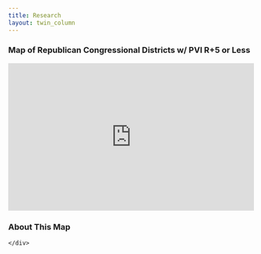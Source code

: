 ```yaml
---
title: Research
layout: twin_column
---
```


<div class="row">
    <div class="col-md-8">
      <h3>Map of Republican Congressional Districts w/ PVI R+5 or Less</h3>
      <iframe width="500" height="300" scrolling="no" frameborder="no" src="https://fusiontables.google.com/embedviz?q=select+col6%3E%3E1+from+1OkFL1B9wI6nWyUFGtodLl7FOyCoChcVUt9Lk_TRW+where+col2%3E%3E0+in+(&#39;CA-10&#39;%2C+&#39;CA-21&#39;%2C+&#39;CA-25&#39;%2C+&#39;CA-31&#39;%2C+&#39;CA-39&#39;%2C+&#39;CA-49&#39;%2C+&#39;CO-03&#39;%2C+&#39;CO-06&#39;%2C+&#39;FL-07&#39;%2C+&#39;FL-13&#39;%2C+&#39;FL-25&#39;%2C+&#39;FL-27&#39;%2C+&#39;IA-03&#39;%2C+&#39;IA-04&#39;%2C+&#39;IL-06&#39;%2C+&#39;IL-13&#39;%2C+&#39;IL-14&#39;%2C+&#39;IL-16&#39;%2C+&#39;MI-01&#39;%2C+&#39;MI-03&#39;%2C+&#39;MI-04&#39;%2C+&#39;MI-06&#39;%2C+&#39;MI-07&#39;%2C+&#39;MI-08&#39;%2C+&#39;MI-11&#39;%2C+&#39;MN-02&#39;%2C+&#39;MN-03&#39;%2C+&#39;NE-02&#39;%2C+&#39;NJ-02&#39;%2C+&#39;NJ-03&#39;%2C+&#39;NJ-05&#39;%2C+&#39;NM-02&#39;%2C+&#39;NV-02&#39;%2C+&#39;NV-03&#39;%2C+&#39;NY-02&#39;%2C+&#39;NY-11&#39;%2C+&#39;NY-19&#39;%2C+&#39;NY-22&#39;%2C+&#39;NY-23&#39;%2C+&#39;OH-10&#39;%2C+&#39;OH-14&#39;%2C+&#39;PA-06&#39;%2C+&#39;PA-07&#39;%2C+&#39;PA-08&#39;%2C+&#39;PA-15&#39;%2C+&#39;PA-16&#39;%2C+&#39;VA-02&#39;%2C+&#39;VA-04&#39;%2C+&#39;VA-05&#39;%2C+&#39;VA-10&#39;%2C+&#39;WA-03&#39;%2C+&#39;WA-08&#39;%2C+&#39;WI-01&#39;%2C+&#39;WI-06&#39;%2C+&#39;WI-07&#39;%2C+&#39;WI-08&#39;)&amp;viz=MAP&amp;h=false&amp;lat=39.285024899870585&amp;lng=-91.42889291015626&amp;t=1&amp;z=5&amp;l=col6%3E%3E1&amp;y=2&amp;tmplt=2&amp;hml=KML"></iframe>
    </div>
    <div class="col-md-4">
      <h3>About This Map</h3>

    </div>
</div>
